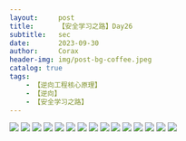 ```yaml
---
layout:     post
title:      【安全学习之路】Day26
subtitle:   sec
date:       2023-09-30
author:     Corax
header-img: img/post-bg-coffee.jpeg
catalog: true
tags:
    - 【逆向工程核心原理】
    - 【逆向】
    - 【安全学习之路】
---
```


![](https://typora-1321221957.cos.ap-shanghai.myqcloud.com/image1/202311021104942.png)
![](https://typora-1321221957.cos.ap-shanghai.myqcloud.com/image1/202311021104944.png)
![](https://typora-1321221957.cos.ap-shanghai.myqcloud.com/image1/202311021104945.png)
![](https://typora-1321221957.cos.ap-shanghai.myqcloud.com/image1/202311021104946.png)
![](https://typora-1321221957.cos.ap-shanghai.myqcloud.com/image1/202311021104947.png)
![](https://typora-1321221957.cos.ap-shanghai.myqcloud.com/image1/202311021104948.png)
![](https://typora-1321221957.cos.ap-shanghai.myqcloud.com/image1/202311021104949.png)
![](https://typora-1321221957.cos.ap-shanghai.myqcloud.com/image1/202311021104950.png)
![](https://typora-1321221957.cos.ap-shanghai.myqcloud.com/image1/202311021104951.png)
![](https://typora-1321221957.cos.ap-shanghai.myqcloud.com/image1/202311021104952.png)
![](https://typora-1321221957.cos.ap-shanghai.myqcloud.com/image1/202311021104953.png)
![](https://typora-1321221957.cos.ap-shanghai.myqcloud.com/image1/202311021104954.png)
![](https://typora-1321221957.cos.ap-shanghai.myqcloud.com/image1/202311021104955.png)
![](https://typora-1321221957.cos.ap-shanghai.myqcloud.com/image1/202311021104956.png)
![](https://typora-1321221957.cos.ap-shanghai.myqcloud.com/image1/202311021104957.png)
